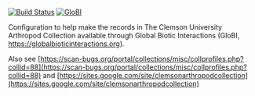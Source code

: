 [![Build Status](https://travis-ci.com/globalbioticinteractions/cu-cuac.svg)](https://travis-ci.com/globalbioticinteractions/cu-cuac) [![GloBI](http://api.globalbioticinteractions.org/interaction.svg?accordingTo=globi:globalbioticinteractions/cu-cuac)](http://globalbioticinteractions.org/?accordingTo=globi:globalbioticinteractions/cu-cuac) 


Configuration to help make the records in The Clemson University Arthropod Collection available through Global Biotic Interactions (GloBI, https://globalbioticinteractions.org). 

Also see [https://scan-bugs.org/portal/collections/misc/collprofiles.php?collid=88](https://scan-bugs.org/portal/collections/misc/collprofiles.php?collid=88) and [https://sites.google.com/site/clemsonarthropodcollection](https://sites.google.com/site/clemsonarthropodcollection)

